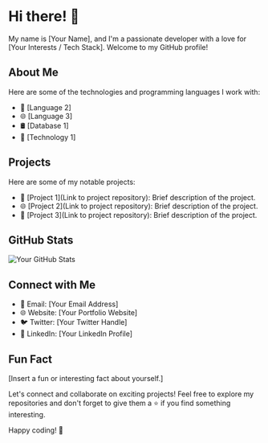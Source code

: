 # Hi there! 👋

My name is [Your Name], and I'm a passionate developer with a love for [Your Interests / Tech Stack]. Welcome to my GitHub profile!

## About Me

Here are some of the technologies and programming languages I work with:

<i class="fa-brands fa-python"></i>
- 🚀 [Language 2]
- 🌐 [Language 3]
- 🛢️ [Database 1]
- 🌱 [Technology 1]

## Projects

Here are some of my notable projects:

- 🚀 [Project 1](Link to project repository): Brief description of the project.
- 🌐 [Project 2](Link to project repository): Brief description of the project.
- 🌱 [Project 3](Link to project repository): Brief description of the project.

## GitHub Stats

![Your GitHub Stats](https://github-readme-stats.vercel.app/api?username=YourUsername&show_icons=true&theme=dark)

## Connect with Me

- 📧 Email: [Your Email Address]
- 🌐 Website: [Your Portfolio Website]
- 🐦 Twitter: [Your Twitter Handle]
- 💼 LinkedIn: [Your LinkedIn Profile]

## Fun Fact

[Insert a fun or interesting fact about yourself.]

Let's connect and collaborate on exciting projects! Feel free to explore my repositories and don't forget to give them a ⭐️ if you find something interesting.

Happy coding! 🚀
